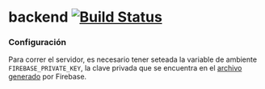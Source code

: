# backend [![Build Status](https://travis-ci.org/LinkUpFiuba/backend.svg?branch=master)](https://travis-ci.org/LinkUpFiuba/backend)

### Configuración
Para correr el servidor, es necesario tener seteada la variable de ambiente `FIREBASE_PRIVATE_KEY`, la clave privada que se encuentra en el [archivo generado](https://console.firebase.google.com/project/_/settings/serviceaccounts/adminsdk?hl=es-419) por Firebase.
